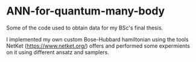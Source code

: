 # ANN-for-quantum-many-body
Some of the code used to obtain data for my BSc's final thesis. 

I implemented my own custom Bose-Hubbard hamiltonian using the tools NetKet (https://www.netket.org/) offers and performed some expermients on it using different ansatz and samplers.